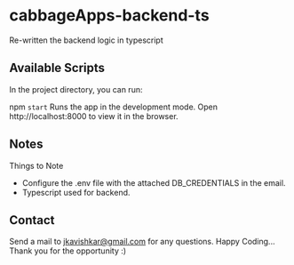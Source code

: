 # cabbageApps-backend-ts
Re-written the backend logic in typescript

## Available Scripts
In the project directory, you can run:

npm `start`
Runs the app in the development mode. Open http://localhost:8000 to view it in the browser.

## Notes
Things to Note

* Configure the .env file with the attached DB_CREDENTIALS in the email.
* Typescript used for backend.

## Contact
Send a mail to jkavishkar@gmail.com for any questions. Happy Coding... Thank you for the opportunity :)


